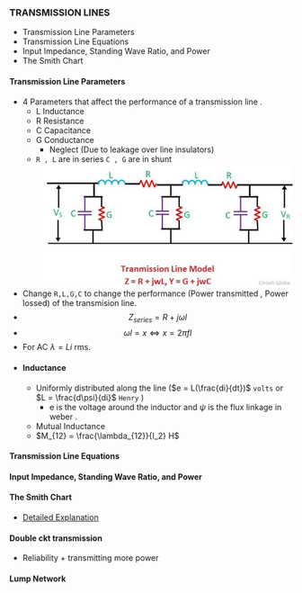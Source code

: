 ### TRANSMISSION LINES 
- Transmission Line Parameters 
- Transmission Line Equations  
- Input Impedance, Standing Wave Ratio, and Power  
- The Smith Chart  

#### Transmission Line Parameters
- 4 Parameters that affect the performance of a transmission line .
    * L Inductance
    * R Resistance
    * C Capacitance
    * G Conductance
        * Neglect (Due to leakage over line insulators)
    * `R , L` are in series `C , G` are in shunt
![img](..\Resources\transmission-line-model-compressor.jpg)
- Change `R,L,G,C` to change the performance (Power transmitted , Power lossed) of the transmision line.
- $$Z_{series} = R + j \omega l$$
- $$ \omega l = x \Longleftrightarrow x = 2 \pi f l$$
- For AC $\lambda = Li$ rms.
- #### Inductance
    * Uniformly distributed along the line ($e = L(\frac{di}{dt})$ `volts` or $L = \frac{d\psi}{di}$ `Henry` )
        * e is the voltage around the inductor and $\psi$ is the flux linkage in weber .
    * Mutual Inductance 
    * $M_{12} = \frac{\lambda_{12}}{I_2} H$
 


#### Transmission Line Equations
#### Input Impedance, Standing Wave Ratio, and Power
#### The Smith Chart
- [Detailed Explanation](https://www.youtube.com/watch?v=TsXd6GktlYQ)





#### Double ckt transmission 
- Reliability + transmitting more power
#### Lump Network



























